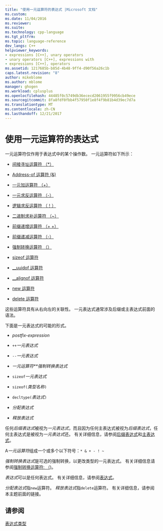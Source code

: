 ```yaml
---
title: "使用一元运算符的表达式 |Microsoft 文档"
ms.custom: 
ms.date: 11/04/2016
ms.reviewer: 
ms.suite: 
ms.technology: cpp-language
ms.tgt_pltfrm: 
ms.topic: language-reference
dev_langs: C++
helpviewer_keywords:
- expressions [C++], unary operators
- unary operators [C++], expressions with
- expressions [C++], operators
ms.assetid: 1217685b-b85d-4b48-9ff4-d90f56a26c1b
caps.latest.revision: "8"
author: mikeblome
ms.author: mblome
manager: ghogen
ms.workload: cplusplus
ms.openlocfilehash: 44485f0c5749db36ececd2061955f9956cb49ece
ms.sourcegitcommit: 8fa8fdf0fbb4f57950f1e8f4f9b81b4d39ec7d7a
ms.translationtype: MT
ms.contentlocale: zh-CN
ms.lasthandoff: 12/21/2017
---
```

# <a name="expressions-with-unary-operators"></a>使用一元运算符的表达式
一元运算符仅作用于表达式中的某个操作数。 一元运算符如下所示：  
  
-   [间接寻址运算符 （*）](../cpp/indirection-operator-star.md)  
  
-   [Address-of 运算符 (&)](../cpp/address-of-operator-amp.md)  
  
-   [一元加运算符 （+）](../cpp/unary-plus-and-negation-operators-plus-and.md)  
  
-   [一元求反运算符 （-）](../cpp/unary-plus-and-negation-operators-plus-and.md)  
  
-   [逻辑求反运算符 （！）](../cpp/logical-negation-operator-exclpt.md)  
  
-   [二进制求补运算符 （~）](../cpp/one-s-complement-operator-tilde.md)  
  
-   [前缀递增运算符 （+ +）](../cpp/prefix-increment-and-decrement-operators-increment-and-decrement.md)  
  
-   [前缀递减运算符 （-）](../cpp/prefix-increment-and-decrement-operators-increment-and-decrement.md)  
  
-   [强制转换运算符 （）](../cpp/cast-operator-parens.md)  
  
-   [sizeof 运算符](../cpp/sizeof-operator.md)  
  
-   [__uuidof 运算符](../cpp/uuidof-operator.md)  
  
-   [__alignof 运算符](../cpp/alignof-operator.md)  
  
-   [new 运算符](../cpp/new-operator-cpp.md)  
  
-   [delete 运算符](../cpp/delete-operator-cpp.md)  
  
 这些运算符具有从右向左的关联性。 一元表达式通常涉及后缀或主表达式前面的语法。  
  
 下面是一元表达式的可能的形式。  
  
-   *postfix-expression*  
  
-   `++`*一元表达式*  
  
-   `--`*一元表达式*  
  
-   *一元运算符**强制转换表达式*  
  
-   `sizeof`*一元表达式*  
  
-   `sizeof(`*类型名称*`)`  
  
-   `decltype(`*表达式*`)`  
  
-   *分配表达式*  
  
-   *释放表达式*  
  
 任何*后缀表达式*被视为*一元表达式*，而且因为任何主表达式被视为*后缀表达式*，任何主表达式是被视为*一元表达式*还。 有关详细信息，请参阅[后缀表达式](../cpp/postfix-expressions.md)和[主表达式](../cpp/primary-expressions.md)。  
  
 A*一元运算符*组成一个或多个以下符号：`* & + - ! ~`  
  
 *强制转换表达式*是可选的强制转换，以更改类型的一元表达式。 有关详细信息请参阅[强制转换运算符: （)](../cpp/cast-operator-parens.md)。  
  
 *表达式*可以是任何表达式。 有关详细信息，请参阅[表达式](../cpp/expressions-cpp.md)。  
  
 *分配表达式*指`new`运算符。 *释放表达式*指`delete`运算符。 有关详细信息，请参阅本主题前面的链接。  
  
## <a name="see-also"></a>请参阅  
 [表达式类型](../cpp/types-of-expressions.md)